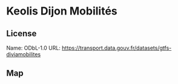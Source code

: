 # Keolis Dijon Mobilités
    
## License

Name: ODbL-1.0
URL: https://transport.data.gouv.fr/datasets/gtfs-diviamobilites

## Map

<WorldMap topic="stefan/public-transport/Keolis_Dijon_Mobilites/vehicle_positions/#" />
